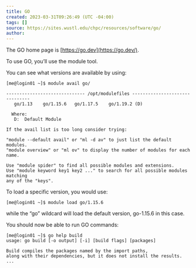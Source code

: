 ```yaml
---
title: GO
created: 2023-03-31T09:26:49 (UTC -04:00)
tags: []
source: https://sites.wustl.edu/chpc/resources/software/go/
author:
---
```


The GO home page is [https://go.dev](https://go.dev/).

To use GO, you’ll use the module tool.

You can see what versions are available by using:

```
[me@login01 ~]$ module avail go/

------------------------------ /opt/modulefiles -------------------------------
   go/1.13    go/1.15.6   go/1.17.5    go/1.19.2 (D)

  Where:
   D:  Default Module

If the avail list is too long consider trying:

"module --default avail" or "ml -d av" to just list the default modules.
"module overview" or "ml ov" to display the number of modules for each name.

Use "module spider" to find all possible modules and extensions.
Use "module keyword key1 key2 ..." to search for all possible modules matching
any of the "keys".
```

To load a specific version, you would use:

```
[me@login01 ~]$ module load go/1.15.6
```

while the “go” wildcard will load the default version, go-1.15.6 in this case.

You should now be able to run GO commands:

```
[me@login01 ~]$ go help build
usage: go build [-o output] [-i] [build flags] [packages]

Build compiles the packages named by the import paths,
along with their dependencies, but it does not install the results.
...
```
